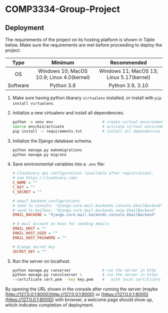 # COMP3334-Group-Project

## Deployment

The requirements of the project on its hosting platform is shown in Table below. Make sure the requirements are met before proceeding to deploy the project.

|   Type   |                  Minimum                  |               Recommended                |
| :------: | :---------------------------------------: | :--------------------------------------: |
|    OS    | Windows 10; MacOS 10.9; Linux 4.0(kernel) | Windows 11; MacOS 13; Linux 5.17(kernel) |
| Software |                Python 3.8                 |             Python 3.9, 3.10             |

1. Make sure having python libarary `virtualenv` installed, or install with `pip install virtualenv`.
2. Initialize a new virtualenv and install all dependencies.
   ```sh
   python -m venv env                      # create virtual environment
   source env/bin/activate                 # activate virtual environment
   pip install -r requirements.txt         # install all dependencies
   ```
3. Initialize the Django database schema.
   ```sh
   python manage.py makemigrations
   python manage.py migrate
   ```
4. Save environmental variables into a `.env` file:

   ```ini
   # Cloudinary api configurations (available after registration),
   # see https://cloudinary.com/
   C_NAME = ""
   C_KEY = ""
   C_SECRET = ""

   # email backend configurations
   # send to console: "django.core.mail.backends.console.EmailBackend"
   # send to mailbox: "django.core.mail.backends.smtp.EmailBackend"
   EMAIL_BACKEND = "django.core.mail.backends.console.EmailBackend"

   # A mail account as host for sending emails
   EMAIL_HOST = ""
   EMAIL_HOST_USER = ""
   EMAIL_HOST_PASSWORD = ""

   # Django Secret key
   SECRET_KEY = ""
   ```

5. Run the server on localhost.
   ```sh
   python manage.py runserver              # run the server in http
   python manage.py runsslserver \         # run the server in https
   --certificate cert.pem --key key.pem    #   with local certificate
   ```

By opening the URL shown in the console after running the server (maybe [http://127.0.0.1:8000](http://127.0.0.1:8000) or [https://127.0.0.1:8000](https://127.0.0.1:8000)) with browser, a welcome page should show up, which indicates completion of deployment.
